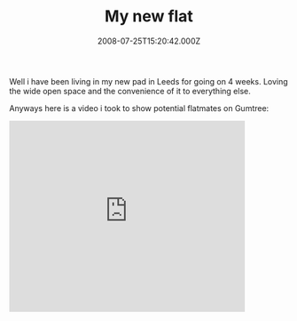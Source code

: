 ﻿---
coverImage: /images/fallback-post-header.png
date: '2008-07-25T15:20:42.000Z'
tags: []
title: My new flat
oldUrl: /misc/my-new-flat
---

Well i have been living in my new pad in Leeds for going on 4 weeks. Loving the wide open space and the convenience of it to everything else.

<!-- more -->

Anyways here is a video i took to show potential flatmates on Gumtree:

<embed width="425" height="344" allowfullscreen="true" type="application/x-shockwave-flash" src="https://www.youtube.com/v/SsMpCFGajT0&amp&ap=%2526fmt%3D18;hl=en&amp;fs=1"></embed>
